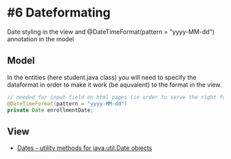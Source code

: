 # #6 Dateformating
Date styling in the view and @DateTimeFormat(pattern = "yyyy-MM-dd") annotation in the model    

## Model
In the entities (here student.java class) you will need to specify the dataformat in order to make it work (be aquvalent) to the format in the view.    
 
 ````java   
 // needed for input field on html pages (in order to serve the right format)
 @DateTimeFormat(pattern = "yyyy-MM-dd") 
 private Date enrollmentDate;
 ````   

## View
* [Dates - utility methods for java.util.Date objects](http://www.thymeleaf.org/doc/tutorials/2.1/usingthymeleaf.html#appendix-b-expression-utility-objects)    


